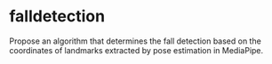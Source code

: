 # falldetection
Propose an algorithm that determines the fall detection based on the coordinates of landmarks extracted by pose estimation in MediaPipe.
